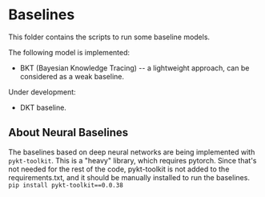 # Baselines

This folder contains the scripts to run some baseline models.

The following model is implemented:
* BKT (Bayesian Knowledge Tracing) -- a lightweight approach, can be considered as a weak baseline.

Under development:
* DKT baseline.

## About Neural Baselines
The baselines based on deep neural networks are being implemented with `pykt-toolkit`.
This is a "heavy" library, which requires pytorch. 
Since that's not needed for the rest of the code, pykt-toolkit is not added to the requirements.txt, and it should be
manually installed to run the baselines.
`pip install pykt-toolkit==0.0.38`
